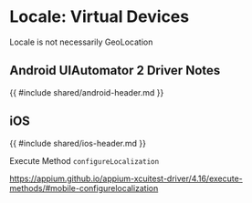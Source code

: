 # Locale: Virtual Devices
Locale is not necessarily GeoLocation 


## Android UIAutomator 2 Driver Notes

{{ #include shared/android-header.md }}

## iOS
{{ #include shared/ios-header.md }}

Execute Method `configureLocalization`

<https://appium.github.io/appium-xcuitest-driver/4.16/execute-methods/#mobile-configurelocalization>

